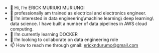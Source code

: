 - 👋 Hi, I’m ERICK MURIUKI MURIUNGI
- 👀 professionally am trained as electrical and electronics engineer.
- 👀 I’m interested in data engineering\machine learning\ deep learning\ data science. I have built a number of data pipelines in AWS cloud computing.
- 🌱 I’m currently learning DOCKER 
- 💞️ I’m looking to collaborate on data engineering role
- 📫 How to reach me through gmail: erickndurumo@gmail.com

<!---
ndurumo254/ndurumo254 is a ✨ special ✨ repository because its `README.md` (this file) appears on your GitHub profile.
You can click the Preview link to take a look at your changes.
--->
